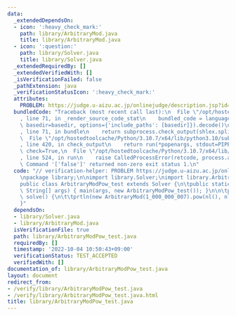 ```yaml
---
data:
  _extendedDependsOn:
  - icon: ':heavy_check_mark:'
    path: library/ArbitraryMod.java
    title: library/ArbitraryMod.java
  - icon: ':question:'
    path: library/Solver.java
    title: library/Solver.java
  _extendedRequiredBy: []
  _extendedVerifiedWith: []
  _isVerificationFailed: false
  _pathExtension: java
  _verificationStatusIcon: ':heavy_check_mark:'
  attributes:
    PROBLEM: https://judge.u-aizu.ac.jp/onlinejudge/description.jsp?id=NTL_1_B
  bundledCode: "Traceback (most recent call last):\n  File \"/opt/hostedtoolcache/Python/3.10.7/x64/lib/python3.10/site-packages/onlinejudge_verify/documentation/build.py\"\
    , line 71, in _render_source_code_stat\n    bundled_code = language.bundle(stat.path,\
    \ basedir=basedir, options={'include_paths': [basedir]}).decode()\n  File \"/opt/hostedtoolcache/Python/3.10.7/x64/lib/python3.10/site-packages/onlinejudge_verify/languages/user_defined.py\"\
    , line 71, in bundle\n    return subprocess.check_output(shlex.split(command))\n\
    \  File \"/opt/hostedtoolcache/Python/3.10.7/x64/lib/python3.10/subprocess.py\"\
    , line 420, in check_output\n    return run(*popenargs, stdout=PIPE, timeout=timeout,\
    \ check=True,\n  File \"/opt/hostedtoolcache/Python/3.10.7/x64/lib/python3.10/subprocess.py\"\
    , line 524, in run\n    raise CalledProcessError(retcode, process.args,\nsubprocess.CalledProcessError:\
    \ Command '['false']' returned non-zero exit status 1.\n"
  code: "// verification-helper: PROBLEM https://judge.u-aizu.ac.jp/onlinejudge/description.jsp?id=NTL_1_B\n\
    \npackage library;\n\nimport library.Solver;\nimport library.ArbitraryMod;\n\n\
    public class ArbitraryModPow_test extends Solver {\n\tpublic static void main(final\
    \ String[] args) { main(args, new ArbitraryModPow_test()); }\n\n\tpublic void\
    \ solve() {\n\t\tprtln(new ArbitraryMod(1_000_000_007).pow(nl(), nl()));\n\t}\n\
    }"
  dependsOn:
  - library/Solver.java
  - library/ArbitraryMod.java
  isVerificationFile: true
  path: library/ArbitraryModPow_test.java
  requiredBy: []
  timestamp: '2022-10-04 10:50:43+09:00'
  verificationStatus: TEST_ACCEPTED
  verifiedWith: []
documentation_of: library/ArbitraryModPow_test.java
layout: document
redirect_from:
- /verify/library/ArbitraryModPow_test.java
- /verify/library/ArbitraryModPow_test.java.html
title: library/ArbitraryModPow_test.java
---
```

